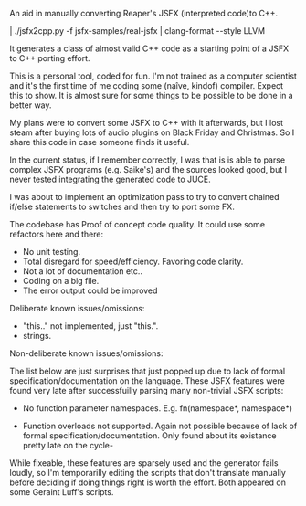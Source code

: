 An aid in manually converting Reaper's JSFX (interpreted code)to C++.

| ./jsfx2cpp.py -f jsfx-samples/real-jsfx | clang-format --style LLVM

It generates a class of almost valid C++ code as a starting point of a JSFX to
C++ porting effort.

This is a personal tool, coded for fun. I'm not trained as a computer scientist
and it's the first time of me coding some (naîve, kindof) compiler. Expect this
to show. It is almost sure for some things to be possible to be done in a better
way.

My plans were to convert some JSFX to C++ with it afterwards, but I lost steam
after buying lots of audio plugins on Black Friday and Christmas. So I share
this code in case someone finds it useful.

In the current status, if I remember correctly, I was that is is able to parse
complex JSFX programs (e.g. Saike's) and the sources looked good, but I never
tested integrating the generated code to JUCE.

I was about to implement an optimization pass to try to convert chained if/else
statements to switches and then try to port some FX.

The codebase has Proof of concept code quality. It could use some refactors here
and there:

* No unit testing.
* Total disregard for speed/efficiency. Favoring code clarity.
* Not a lot of documentation etc..
* Coding on a big file.
* The error output could be improved

Deliberate known issues/omissions:

* "this.." not implemented, just "this.".
* strings.

Non-deliberate known issues/omissions:

The list below are just surprises that just popped up  due to lack of formal
specification/documentation on the language. These JSFX features were found very
late after successfuilly parsing many non-trivial JSFX scripts:

* No function parameter namespaces. E.g. fn(namespace*, namespace*)

* Function overloads not supported. Again not possible because of lack of formal
  specification/documentation. Only found about its existance pretty late on the
  cycle-

While fixeable, these features are sparsely used and the generator fails loudly,
so I'm temporarilly editing the scripts that don't translate manually before
deciding if doing things right is worth the effort. Both appeared on some
Geraint Luff's scripts.
